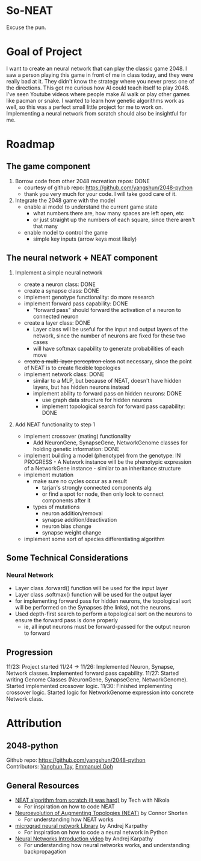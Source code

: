 # So-NEAT 
Excuse the pun. 

# Goal of Project
I want to create an neural network that can play the classic game 2048. I saw a
person playing this game in front of me in class today, and they were really
bad at it. They didn't know the strategy where you never press one of the directions.
This got me curious how AI could teach itself to play 2048. I've seen Youtube
videos where people make AI walk or play other games like pacman or snake. I wanted
to learn how genetic algorithms work as well, so this was a perfect small little
project for me to work on. Implementing a neural network from scratch should also
be insightful for me.

# Roadmap

## The game component
1. Borrow code from other 2048 recreation repos: DONE
    - courtesy of github repo: https://github.com/yangshun/2048-python
    - thank you very much for your code. I will take good care of it.
2. Integrate the 2048 game with the model
    - enable ai model to understand the current game state
        - what numbers there are, how many spaces are left open, etc
        - or just straight up the numbers of each square, since there aren't that many 
    - enable model to control the game
        - simple key inputs (arrow keys most likely)

## The neural network + NEAT component
1. Implement a simple neural network
    - create a neuron class: DONE
    - create a synapse class: DONE
    - implement genotype functionality: do more research
    - implement forward pass capability: DONE
        - "forward pass" should forward the activation of a neuron to connected neuron
    - create a layer class: DONE
        - Layer class will be useful for the input and output layers of the network, since the 
        number of neurons are fixed for these two cases
        - will have softmax capability to generate probabilities of each move
    - ~~create a multi-layer perceptron class~~ not necessary, since the point of
    NEAT is to create flexible topologies
    - implement network class: DONE
        - similar to a MLP, but because of NEAT, doesn't have hidden layers, but
        has hidden neurons instead
        - implement ability to forward pass on hidden neurons: DONE
            - use graph data structure for hidden neurons
            - implement topological search for forward pass capability: DONE

2. Add NEAT functionality to step 1
    - implement crossover (mating) functionality
        - Add NeuronGene, SynapseGene, NetworkGenome classes for holding genetic information: DONE
    - implement building a model (phenotype) from the genotype: IN PROGRESS
            - A Network instance will be the phenotypic expression of a NetworkGene instance
            - similar to an inheritance structure
    - implement mutation
        - make sure no cycles occur as a result
            - tarjan's strongly connected components alg
            - or find a spot for node, then only look to connect components after it
        - types of mutations
            - neuron addition/removal
            - synapse addition/deactivation
            - neuron bias change
            - synapse weight change
    - implement some sort of species differentiating algorithm


## Some Technical Considerations
### Neural Network
- Layer class .forward() function will be used for the input layer
- Layer class .softmax() function will be used for the output layer
- for implementing forward pass for hidden neurons, the topological sort will be
performed on the Synapses (the links), not the neurons. 
- Used depth-first search to perform a topological sort on the neurons to ensure
the forward pass is done properly
    - ie, all input neurons must be forward-passed for the output neuron to forward


## Progression
11/23: Project started
11/24 -> 11/26: Implemented Neuron, Synapse, Network classes. Implemented forward pass capability.
11/27: Started writing Genome Classes (NeuronGene, SynapseGene, NetworkGenome). Started implemented crossover logic.
11/30:  Finished implementing crossover logic. Started logic for NetworkGenome expression into concrete Network class.







# Attribution

## 2048-python
Github repo: https://github.com/yangshun/2048-python<br>
Contributors: [Yanghun Tay](http://github.com/yangshun), [Emmanuel Goh](http://github.com/emman27)

## General Resources
- <a href = 'https://www.youtube.com/watch?v=lAjcH-hCusg'>NEAT algorithm from scratch (it was hard)</a> by Tech with Nikola
    - For inspiration on how to code NEAT
- <a href = 'https://www.youtube.com/watch?v=b3D8jPmcw-g'>Neuroevolution of Augmenting Topologies (NEAT)</a> by Connor Shorten
    - For understanding how NEAT works
- <a href = 'https://github.com/karpathy/micrograd/tree/master'>micrograd neural network Library</a> by Andrej Karpathy
    - For inspiration on how to code a neural network in Python
- <a href = 'https://www.youtube.com/watch?v=VMj-3S1tku0&t=8065s'>Neural Networks Introduction video</a> by Andrej Karpathy
    - For understanding how neural networks works, and understanding backpropagation
